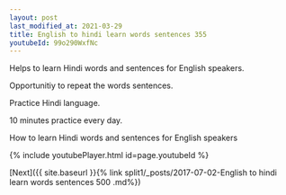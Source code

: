 ```yaml
---
layout: post
last_modified_at: 2021-03-29
title: English to hindi learn words sentences 355 
youtubeId: 99o290WxfNc
---
```

 
 
Helps to learn Hindi words and sentences for English speakers.

Opportunitiy to repeat the words sentences. 

Practice Hindi language. 
 
10 minutes practice every day. 
 
How to learn Hindi words and sentences for English speakers 
 
{% include youtubePlayer.html id=page.youtubeId %}
 
 
[Next]({{ site.baseurl }}{% link  split1/_posts/2017-07-02-English to hindi learn words sentences 500 .md%})
 
